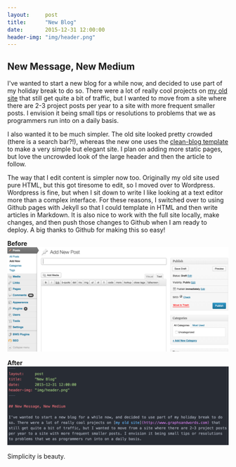 ```yaml
---
layout:     post
title:      "New Blog"
date:       2015-12-31 12:00:00
header-img: "img/header.png"
---
```


## New Message, New Medium

I've wanted to start a new blog for a while now, and decided to use part of my holiday break to do
so. There were a lot of really cool projects on [my old site](http://www.graphsandwords.com) that
still get quite a bit of traffic, but I wanted to move from a site where there are 2-3 project posts
per year to a site with more frequent smaller posts. I envision it being small tips or resolutions
to problems that we as programmers run into on a daily basis.

I also wanted it to be much simpler. The old site looked pretty crowded (there is a search bar?!),
whereas the new one uses the
[clean-blog template](https://github.com/IronSummitMedia/startbootstrap-clean-blog-jekyll)
to make a very simple but elegant site. I plan on adding more static pages, but love the uncrowded
look of the large header and then the article to follow.

The way that I edit content is simpler now too. Originally my old site used pure HTML, but this got tiresome
to edit, so I moved over to Wordpress. Wordpress is fine, but when I sit down to write I like looking
at a text editor more than a complex interface. For these reasons, I switched over to using Github pages
with Jekyll so that I could template in HTML and then write articles in Markdown. It is also nice to work
with the full site locally, make changes, and then push those changes to Github when I am ready to deploy.
A big thanks to Github for making this so easy!

**Before**
![Wordpress](/img/wordpress.png)

**After**
![Atom](/img/atom.png)

Simplicity is beauty.
